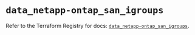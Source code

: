 # `data_netapp-ontap_san_igroups`

Refer to the Terraform Registry for docs: [`data_netapp-ontap_san_igroups`](https://registry.terraform.io/providers/netapp/netapp-ontap/2.3.0/docs/data-sources/san_igroups).
